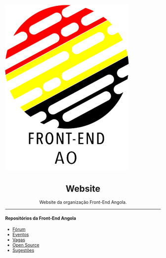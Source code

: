 <p text-align="center">
  <img src="./src/img/logo.png" width="400px" alt="Front-end Angola" margin="0 10px 10px">
</p>

<h1 align="center">Website</h1>
<p align="center">Website da organização Front-End Angola.</p>

________
#### Repositórios da Front-End Angola

- [Fórum]()
- [Eventos]()
- [Vagas]()
- [Open Source]()
- [Sugestões]()